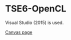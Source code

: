 # TSE6-OpenCL

Visual Studio (2015) is used.

[Canvas page](https://fhict.instructure.com/courses/3810)

